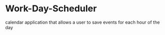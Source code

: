 # Work-Day-Scheduler
calendar application that allows a user to save events for each hour of the day
